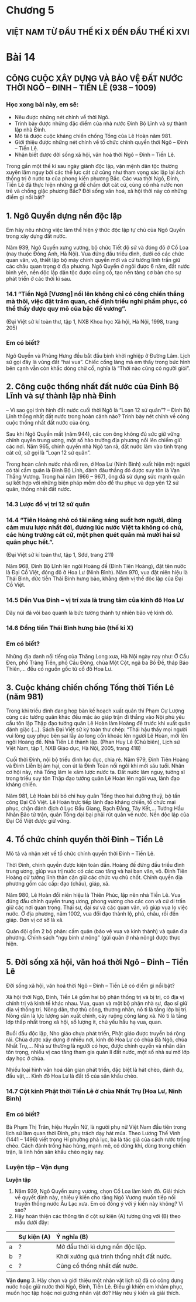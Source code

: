 # Chương 5
## VIỆT NAM TỪ ĐẦU THẾ KỈ X ĐẾN ĐẦU THẾ KỈ XVI

# Bài 14
## CÔNG CUỘC XÂY DỰNG VÀ BẢO VỆ ĐẤT NƯỚC THỜI NGÔ – ĐINH – TIỀN LÊ (938 – 1009)

### Học xong bài này, em sẽ:
*   Nêu được những nét chính về thời Ngô.
*   Trình bày được những đặc điểm của nhà nước Đinh Bộ Lĩnh và sự thành lập nhà Đinh.
*   Mô tả được cuộc kháng chiến chống Tống của Lê Hoàn năm 981.
*   Giới thiệu được những nét chính về tổ chức chính quyền thời Ngô – Đinh – Tiền Lê.
*   Nhận biết được đời sống xã hội, văn hoá thời Ngô – Đinh – Tiền Lê.

Trong gần một thế kỉ sau ngày giành độc lập, vận mệnh dân tộc thường xuyên lâm nguy bởi các thế lực cát cứ cũng như tham vọng xác lập lại ách thống trị ở nước ta của phong kiến phương Bắc. Các vua thời Ngô, Đinh, Tiền Lê đã thực hiện những gì để chấm dứt cát cứ, củng cố nhà nước non trẻ và chống giặc phương Bắc? Đời sống văn hoá, xã hội thời này có những điểm gì nổi bật?

## 1. Ngô Quyền dựng nền độc lập

Em hãy nêu những việc làm thể hiện ý thức độc lập tự chủ của Ngô Quyền trong xây dựng đất nước.

Năm 939, Ngô Quyền xưng vương, bộ chức Tiết độ sứ và đóng đô ở Cổ Loa (nay thuộc Đông Anh, Hà Nội). Vua đứng đầu triều đình, dưới có các chức quan văn, võ, thiết lập bộ máy chính quyền mới và cử tướng lĩnh trấn giữ các châu quan trọng ở địa phương. Ngô Quyền ở ngôi được 6 năm, đất nước bình yên, nền độc lập dân tộc được củng cố, tạo nền tảng cơ bản cho sự phát triển ở các thời kì sau.

### 14.1 “Tiền Ngô [Vương] nối lên không chỉ có công chiến thắng mà thôi, việc đặt trăm quan, chế định triều nghi phẩm phục, có thể thấy được quy mô của bậc đế vương”.
(Đại Việt sử kí toàn thư, tập 1, NXB Khoa học Xã hội, Hà Nội, 1998, trang 205)

### Em có biết?

Ngô Quyền và Phùng Hưng đều bắt đầu binh khởi nghiệp ở Đường Lâm. Lịch sử gọi đây là vùng đất “hai vua”. Chiếc cổng làng mà em thấy trong bức hình bên cạnh vẫn còn khắc dòng chữ cổ, nghĩa là “Thời nào cũng có người giỏi”.

## 2. Công cuộc thống nhất đất nước của Đinh Bộ Lĩnh và sự thành lập nhà Đinh

– Vì sao gọi tình hình đất nước cuối thời Ngô là “Loạn 12 sứ quân”?
– Đinh Bộ Lĩnh thống nhất đất nước trong hoàn cảnh nào? Trình bày nét chính về công cuộc thống nhất đất nước của ông.

Sau khi Ngô Quyền mất (năm 944), các con ông không đủ sức giữ vững chính quyền trung ương, một số hào trưởng địa phương nổi lên chiếm giữ các nơi. Năm 965, chính quyền nhà Ngô tan rã, đất nước lâm vào tình trạng cát cứ, sử gọi là “Loạn 12 sứ quân”.

Trong hoàn cảnh nước nhà rối ren, ở Hoa Lư (Ninh Bình) xuất hiện một người có tài cầm quân là Đinh Bộ Lĩnh, đánh đâu thắng đó được suy tôn là Vạn Thắng Vương. Trong hai năm (966 – 967), ông đã sử dụng sức mạnh quân sự kết hợp với những biện pháp mềm dẻo để thu phục và dẹp yên 12 sứ quân, thống nhất đất nước.

### 14.3 Lược đồ vị trí 12 sứ quân

### 14.4 “Tiên Hoàng nhỏ có tài năng sáng suốt hơn người, dũng cảm mưu lược nhất đời, đương lúc nước Việt ta không có chủ, các hùng trưởng cát cứ, một phen quét quân mà mười hai sứ quân phục hết.”.
(Đại Việt sử kí toàn thư, tập 1, Sđd, trang 211)

Năm 968, Đinh Bộ Lĩnh lên ngôi Hoàng đế (Đinh Tiên Hoàng), đặt tên nước là Đại Cồ Việt, đóng đô ở Hoa Lư (Ninh Bình). Năm 970, vua đặt niên hiệu là Thái Bình, đức tiễn Thái Bình hưng bảo, khẳng định vị thế độc lập của Đại Cồ Việt.

### 14.5 Đền Vua Đinh – vị trí xưa là trung tâm của kinh đô Hoa Lư
Dãy núi đá vôi bao quanh là bức tường thành tự nhiên bảo vệ kinh đô.

### 14.6 Đồng tiền Thái Bình hưng bảo (thế kỉ X)

### Em có biết?

Những địa danh nổi tiếng của Thăng Long xưa, Hà Nội ngày nay như: Ở Cầu Đen, phố Tràng Tiền, phố Cầu Đông, chùa Một Cột, ngã ba Bồ Đề, tháp Báo Thiên,... đều có nguồn gốc từ cố đô Hoa Lư.

## 3. Cuộc kháng chiến chống Tống thời Tiền Lê (năm 981)

Trong khi triều đình đang họp bàn kế hoạch xuất quân thì Phạm Cự Lượng cùng các tướng quân khác đều mặc áo giáp trận đi thẳng vào Nội phủ yêu cầu tôn lập Thập đạo tướng quân Lê Hoàn làm Hoàng đế trước khi xuất quân đánh giặc (...). Sách Đại Việt sử ký toàn thư chép: “Thái hậu thấy mọi người vui lòng quy phục bèn sai lấy áo long cổn khoác lên người Lê Hoàn, mời lên ngôi Hoàng đế. Nhà Tiền Lê thành lập.
(Phan Huy Lê (Chủ biên), Lịch sử Việt Nam, tập 1, NXB Giáo dục, Hà Nội, 2005, trang 418)

Cuối thời Đinh, nội bộ triều đình lục đục, chia rẽ. Năm 979, Đinh Tiên Hoàng và Đinh Liễn bị ám hại, con út là Đinh Toàn nối ngôi khi mới sáu tuổi. Nhân cơ hội này, nhà Tống lăm le xâm lược nước ta. Đất nước lâm nguy, tướng sĩ trong triều suy tôn Thập đạo tướng quân Lê Hoàn lên ngôi vua, lãnh đạo kháng chiến.

Năm 981, Lê Hoàn bãi bỏ chi huy quân Tống theo hai đường thuỷ, bộ tấn công Đại Cồ Việt. Lê Hoàn trực tiếp lãnh đạo kháng chiến, tổ chức mai phục, chặn đánh địch ở Lục Đầu Giang, Bạch Đằng, Tây Kết,... Tướng Hầu Nhân Bảo tử trận, quân Tống đại bại phải rút quân về nước. Nền độc lập của Đại Cồ Việt được giữ vững.

## 4. Tổ chức chính quyền thời Đinh – Tiền Lê

Mô tả và nhận xét về tổ chức chính quyền thời Đinh – Tiền Lê.

Thời Đinh, chính quyền được kiện toàn dần. Hoàng đế đứng đầu triều đình trung ương, giúp vua trị nước có các cao tăng và hai ban văn, võ. Đinh Tiên Hoàng cử tướng lĩnh thân cận giữ các chức vụ chủ chốt. Chính quyền địa phương gồm các cấp: đạo (châu), giáp, xã.

Năm 980, Lê Hoàn đổi niên hiệu là Thiên Phúc, lập nên nhà Tiền Lê. Vua đứng đầu chính quyền trung ương, phong vương cho các con và cử di trấn giữ các nơi quan trọng. Thái sư, đại sư và các quan văn, võ giúp vua lo việc nước. Ở địa phương, năm 1002, vua đổi đạo thành lộ, phủ, châu, rồi đến giáp. Đơn vị cơ sở là xã.

Quân đội gồm 2 bộ phận: cấm quân (bảo vệ vua và kinh thành) và quân địa phương. Chính sách “ngụ binh ư nông” (gửi quân ở nhà nông) được thực hiện.

## 5. Đời sống xã hội, văn hoá thời Ngô – Đinh – Tiền Lê

Đời sống xã hội, văn hoá thời Ngô – Đinh – Tiền Lê có điểm gì nổi bật?

Xã hội thời Ngô, Đinh, Tiền Lê gồm hai bộ phận thống trị và bị trị, có địa vị chính trị và kinh tế khác nhau. Vua, quan và một bộ phận nhà sư, đạo sĩ giữ địa vị thống trị. Nông dân, thợ thủ công, thương nhân, nô tì là tầng lớp bị trị. Nông dân là lực lượng sản xuất chính, cày ruộng công làng xã. Nô tì là tầng lớp thấp nhất trong xã hội, số lượng ít, chủ yếu hầu hạ vua, quan.

Buổi đầu độc lập, Nho giáo chưa phát triển, Phật giáo được truyền bá rộng rãi. Chùa được xây dựng ở nhiều nơi, kinh đô Hoa Lư có chùa Bà Ngô, chùa Nhất Trụ,... Nhà sư thường là người có học, được chính quyền và nhân dân tôn trọng, nhiều vị cao tăng tham gia quản lí đất nước, một số nhà sư mở lớp dạy học ở chùa.

Nhiều loại hình văn hoá dân gian phát triển, đặc biệt là hát chèo, đánh đu, đấu vật,... Kinh đô Hoa Lư là đất tổ của sân khấu chèo.

### 14.7 Cột kinh Phật thời Tiền Lê ở chùa Nhất Trụ (Hoa Lư, Ninh Bình)

### Em có biết?

Bà Phạm Thị Trân, hiệu Huyền Nữ, là người phụ nữ Việt Nam đầu tiên trong lịch sử làm quan thời Đinh, phụ trách dạy hát múa. Theo Lương Thế Vinh (1441 – 1496) viết trong Hí phường phả lục, bà là tác giả của cách rước trống chèo. Cách đánh trống hào hùng, mạnh mẽ, có dũng khí, dùng trong chiến trận, là linh hồn sân khấu chèo ngày nay.

### Luyện tập – Vận dụng

**Luyện tập**
1. Năm 939, Ngô Quyền xưng vương, chọn Cổ Loa làm kinh đô. Giải thích về quyết định này, nhiều ý kiến cho rằng Ngô Vương muốn tiếp nối truyền thống nước Âu Lạc xưa. Em có đồng ý với ý kiến này không? Vì sao?
2. Hãy hoàn thiện các thông tin ở cột sự kiện (A) tương ứng với (B) theo mẫu dưới đây:

|   | Sự kiện (A) | Ý nghĩa (B)                 |
| :- | :---------- | :--------------------------- |
| a | ?           | Mở đầu thời kì dựng nền độc lập. |
| b | ?           | Khởi xướng quá trình thống nhất đất nước. |
| c | ?           | Củng cố thống nhất đất nước. |

**Vận dụng**
3. Hãy chọn và giới thiệu một nhân vật lịch sử đã có công dựng nước hoặc giữ nước thời Ngô, Đinh, Tiền Lê. Điều gì khiến em khâm phục, muốn học tập hoặc noi gương nhân vật đó? Hãy nêu ý kiến và giải thích.
